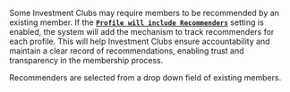 Some Investment Clubs may require members to be recommended by an existing member. If the [**`Profile will include Recommenders`**](static/markdown/recommenders.md ':include') setting is enabled, the system will add the mechanism to track recommenders for each profile. This will help Investment Clubs ensure accountability and maintain a clear record of recommendations, enabling trust and transparency in the membership process. 

Recommenders are selected from a drop down field of existing members.  

 

